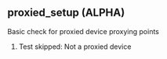 
## proxied_setup (ALPHA)

Basic check for proxied device proxying points

1. Test skipped: Not a proxied device
